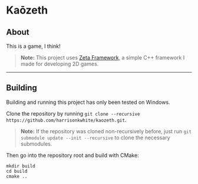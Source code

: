 # Kaōzeth

## About

This is a game, I think!

> **Note:** This project uses [Zeta Framework](https://github.com/harrisonkwhite/zeta_framework), a simple C++ framework I made for developing 2D games.

---

## Building

Building and running this project has only been tested on Windows.

Clone the repository by running `git clone --recursive https://github.com/harrisonkwhite/kaozeth.git`.

> **Note:** If the repository was cloned non-recursively before, just run `git submodule update --init --recursive` to clone the necessary submodules.

Then go into the repository root and build with CMake:

```
mkdir build
cd build
cmake ..
```
